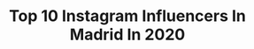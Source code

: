 ---
title: Top 10 Instagram Influencers In Madrid In 2020
description: >-
  Find top Instagram influencers in Madrid in 2020. Most popular hashtags: # #folkmusic #quedateencasa #minovio.
platform: Instagram
profiles:
  - username: "alejaandrovl"
    fullname: >-
      𝐀𝐋𝐄𝐗
    location: "Spain"
    followers: 7198
    engagement: 2102
    commentsToLikes: 0.037081
    id: ck6uaoho64q1f0j71mtpo9808
    verified: false
    hashtags: ""
  - username: "sakafotos"
    fullname: >-
      s ʌ κ ʌ⚡️🇻🇪
    location: "Spain"
    followers: 23918
    engagement: 652
    commentsToLikes: 0.023136
    id: ck602xmgcjvlj0i14mn9hz66f
    verified: false
    hashtags: ""
  - username: "sara.bartt"
    fullname: >-
      𝑆𝐵 🦓
    location: "Spain"
    followers: 2673
    engagement: 1677
    commentsToLikes: 0.066851
    id: ck5zzqsyic95n0i14uldk9e0f
    verified: false
    hashtags: ""
  - username: "brobroch.tattoo"
    fullname: >-
      B R O B R O C H
    location: "Spain"
    followers: 11067
    engagement: 656
    commentsToLikes: 0.020306
    id: ck0w4an9wxmlf0i19x6hhsf95
    verified: false
    hashtags: "#stayathome, #dotworktattoo, #eyetattoo, #madrid"
  - username: "lazaro_juan_"
    fullname: >-
      Lázaro
    location: "Spain"
    followers: 6650
    engagement: 1168
    commentsToLikes: 0.024535
    id: ckaotbq1lv7hk0i786w88mrgv
    verified: false
    hashtags: "#bohohome, #book, #boyswithplants, #deco"
  - username: "ysensato"
    fullname: >-
      Y S E N
    location: "Spain"
    followers: 6081
    engagement: 708
    commentsToLikes: 0.033889
    id: ck5caacqtd10n0i117ofy0bp4
    verified: false
    hashtags: "#joe, #quedateencasa, #throwbacktuesday, #pion"
  - username: "crisonaderra"
    fullname: >-
      ✨ Cris ⇢ The Traveler ✨
    location: "Spain"
    followers: 5856
    engagement: 2421
    commentsToLikes: 0.099216
    id: ck13azjm9syer0i19djxhaqt2
    verified: false
    hashtags: ""
  - username: "sofiahamela2"
    fullname: >-
      Sofia Hamela
    location: "Spain"
    followers: 33018
    engagement: 2149
    commentsToLikes: 0.191201
    id: ck5zr1n9uvq2k0i14xrifjaor
    verified: false
    hashtags: "#eleganza, #conunasonrisa, #fase1, #felisitaciones"
  - username: "lorenafernandezzz_"
    fullname: >-
      Lorena Fernández 💖
    location: "Spain"
    followers: 280623
    engagement: 1957
    commentsToLikes: 0.050076
    id: ck5qbx3jlnstw0i112g1arozb
    verified: false
    hashtags: "#donettestwisteat, #teamlorena"
  - username: "sbenayas"
    fullname: >-
      Sara Benayas
    location: "Spain"
    followers: 6682
    engagement: 1501
    commentsToLikes: 0.083337
    id: ck5hj6usxg40z0i112p7exbb0
    verified: false
    hashtags: ""
---